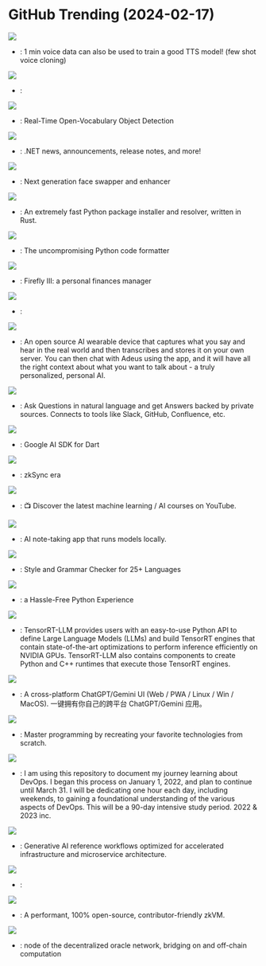 # GitHub Trending (2024-02-17)

![](https://img.shields.io/badge/Python-New%20482-green?style=flat-square&logo=appveyor)
- [](https://github.comundefined): 1 min voice data can also be used to train a good TTS model! (few shot voice cloning)

![](https://img.shields.io/badge/Python-New%20497-green?style=flat-square&logo=appveyor)
- [](https://github.comundefined): 

![](https://img.shields.io/badge/Python-New%2078-green?style=flat-square&logo=appveyor)
- [](https://github.comundefined): Real-Time Open-Vocabulary Object Detection

![](https://img.shields.io/badge/PowerShell-New%20461-green?style=flat-square&logo=appveyor)
- [](https://github.comundefined): .NET news, announcements, release notes, and more!

![](https://img.shields.io/badge/Python-New%2079-green?style=flat-square&logo=appveyor)
- [](https://github.comundefined): Next generation face swapper and enhancer

![](https://img.shields.io/badge/Rust-New%201-green?style=flat-square&logo=appveyor)
- [](https://github.comundefined): An extremely fast Python package installer and resolver, written in Rust.

![](https://img.shields.io/badge/Python-New%20177-green?style=flat-square&logo=appveyor)
- [](https://github.comundefined): The uncompromising Python code formatter

![](https://img.shields.io/badge/PHP-New%2062-green?style=flat-square&logo=appveyor)
- [](https://github.comundefined): Firefly III: a personal finances manager

![](https://img.shields.io/badge/Jupyter%20Notebook-New%201-green?style=flat-square&logo=appveyor)
- [](https://github.comundefined): 

![](https://img.shields.io/badge/TypeScript-New%20150-green?style=flat-square&logo=appveyor)
- [](https://github.comundefined): An open source AI wearable device that captures what you say and hear in the real world and then transcribes and stores it on your own server. You can then chat with Adeus using the app, and it will have all the right context about what you want to talk about - a truly personalized, personal AI.

![](https://img.shields.io/badge/Python-New%2041-green?style=flat-square&logo=appveyor)
- [](https://github.comundefined): Ask Questions in natural language and get Answers backed by private sources. Connects to tools like Slack, GitHub, Confluence, etc.

![](https://img.shields.io/badge/Dart-New%2031-green?style=flat-square&logo=appveyor)
- [](https://github.comundefined): Google AI SDK for Dart

![](https://img.shields.io/badge/Rust-New%2066-green?style=flat-square&logo=appveyor)
- [](https://github.comundefined): zkSync era

![](https://img.shields.io/badge/none-New%2068-green?style=flat-square&logo=appveyor)
- [](https://github.comundefined): 📺 Discover the latest machine learning / AI courses on YouTube.

![](https://img.shields.io/badge/TypeScript-New%20630-green?style=flat-square&logo=appveyor)
- [](https://github.comundefined): AI note-taking app that runs models locally.

![](https://img.shields.io/badge/Java-New%20130-green?style=flat-square&logo=appveyor)
- [](https://github.comundefined): Style and Grammar Checker for 25+ Languages

![](https://img.shields.io/badge/Rust-New%2066-green?style=flat-square&logo=appveyor)
- [](https://github.comundefined): a Hassle-Free Python Experience

![](https://img.shields.io/badge/C%2B%2B-New%20116-green?style=flat-square&logo=appveyor)
- [](https://github.comundefined): TensorRT-LLM provides users with an easy-to-use Python API to define Large Language Models (LLMs) and build TensorRT engines that contain state-of-the-art optimizations to perform inference efficiently on NVIDIA GPUs. TensorRT-LLM also contains components to create Python and C++ runtimes that execute those TensorRT engines.

![](https://img.shields.io/badge/TypeScript-New%2091-green?style=flat-square&logo=appveyor)
- [](https://github.comundefined): A cross-platform ChatGPT/Gemini UI (Web / PWA / Linux / Win / MacOS). 一键拥有你自己的跨平台 ChatGPT/Gemini 应用。

![](https://img.shields.io/badge/none-New%20257-green?style=flat-square&logo=appveyor)
- [](https://github.comundefined): Master programming by recreating your favorite technologies from scratch.

![](https://img.shields.io/badge/Shell-New%2039-green?style=flat-square&logo=appveyor)
- [](https://github.comundefined): I am using this repository to document my journey learning about DevOps. I began this process on January 1, 2022, and plan to continue until March 31. I will be dedicating one hour each day, including weekends, to gaining a foundational understanding of the various aspects of DevOps. This will be a 90-day intensive study period. 2022 & 2023 inc.

![](https://img.shields.io/badge/Python-New%209-green?style=flat-square&logo=appveyor)
- [](https://github.comundefined): Generative AI reference workflows optimized for accelerated infrastructure and microservice architecture.

![](https://img.shields.io/badge/Python-New%2036-green?style=flat-square&logo=appveyor)
- [](https://github.comundefined): 

![](https://img.shields.io/badge/Rust-New%20105-green?style=flat-square&logo=appveyor)
- [](https://github.comundefined): A performant, 100% open-source, contributor-friendly zkVM.

![](https://img.shields.io/badge/Go-New%2024-green?style=flat-square&logo=appveyor)
- [](https://github.comundefined): node of the decentralized oracle network, bridging on and off-chain computation

